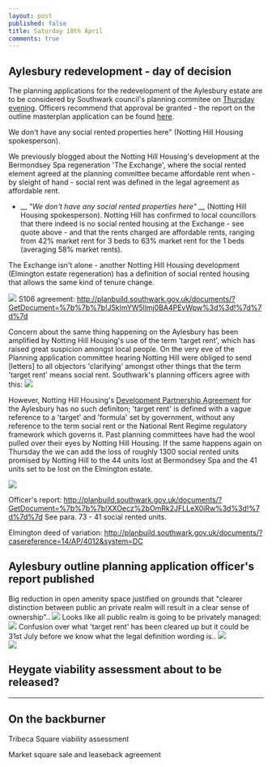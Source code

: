 ```yaml
---
layout: post
published: false
title: Saturday 18th April
comments: true
---
```


## Aylesbury redevelopment - day of decision

The planning applications for the redevelopment of the Aylesbury estate are to be considered by Southwark council's planning commitee on [Thursday evening](http://moderngov.southwark.gov.uk/ieListDocuments.aspx?CId=119&MId=4808&Ver=4). Officers recommend that approval be granted - the report on the outline masterplan application can be found [here](http://planbuild.southwark.gov.uk/documents/?GetDocument=%7b%7b%7b!Vbu5QpckfYCnJrulzlWyuQ%3d%3d!%7d%7d%7d).

We don't have any social rented properties here" (Notting Hill Housing spokesperson).

We previously blogged about the Notting Hill Housing's development at the Bermondsey Spa regeneration 'The Exchange', where the social rented element agreed at the planning committee became affordable rent when - by sleight of hand - social rent was defined in the legal agreement as affordable rent.

 * __ _"We don't have any social rented properties here"_ __ (Notting Hill Housing spokesperson).
Notting Hill has confirmed to local councillors that there indeed is no social rented housing at the Exchange - see quote above - and that the rents charged are affordable rents, ranging from 42% market rent for 3 beds to 63% market rent for the 1 beds (averaging 58% market rents).

The Exchange isn't alone - another Notting Hill Housing development (Elmington estate regeneration) has a definition of social rented housing that allows the same kind of tenure change.

![](http://35percent.org/images/elmingtons106.png)
S106 agreement:
http://planbuild.southwark.gov.uk/documents/?GetDocument=%7b%7b%7b!J5kImYW5llmj0BA4PEvWpw%3d%3d!%7d%7d%7d

Concern about the same thing happening on the Aylesbury has been amplified by Notting Hill Housing's use of the term 'target rent', which has raised great suspicion amongst local people. On the very eve of the Planning application committee hearing Notting Hill were obliged to send [letters] to all objectors 'clarifying' amongst other things that the term 'target rent' means social rent. Southwark's planning officers agree with this: 
![](https://pbs.twimg.com/media/CCoxHXoWYAAyHtv.png)  

However, Notting Hill Housing's [Development Partnership Agreement](http://35percent.org/images/LBS_NHHT_DPAgreement.pdf) for the Aylesbury has no such definiton; 'target rent' is defined with a vague reference to a 'target' and 'formula' set by government, without any reference to the term social rent or the National Rent Regime regulatory framework which governs it. Past planning committees have had the wool pulled over their eyes by Notting Hill Housing. If the same happens again on Thursday the we can add the loss of roughly 1300 social rented units promised by Notting Hill to the 44 units lost at Bermondsey Spa and the 41 units set to be lost on the Elmington estate. 

![](http://crappistmartin.github.io/images/Aylesbury_targetrents.png)










Officer's report: http://planbuild.southwark.gov.uk/documents/?GetDocument=%7b%7b%7b!XXOecz%2bOmRk2JFLLeX0iRw%3d%3d!%7d%7d%7d
See para. 73 - 41 social rented units.



Elmington deed of variation: http://planbuild.southwark.gov.uk/documents/?casereference=14/AP/4012&system=DC

## Aylesbury outline planning application officer's report published
Big reduction in open amenity space justified on grounds that "clearer distinction between public an private realm will result in a clear sense of ownership"..
![](https://pbs.twimg.com/media/CCou9dGWMAEQshn.png)
Looks like all public realm is going to be privately managed:
![](https://pbs.twimg.com/media/CCo3RrxW8AEWRN1.png)
Confusion over what 'target rent' has been cleared up but it could be 31st July before we know what the legal definition wording is..
![](https://pbs.twimg.com/media/CCoxHXoWYAAyHtv.png)                                                                                                     
![](https://pbs.twimg.com/media/CCoz1JKW4AAmeJb.png) 


## Heygate viability assessment about to be released?

___________________________________________________________
## On the backburner

Tribeca Square viability assessment

Market square sale and leaseback agreement